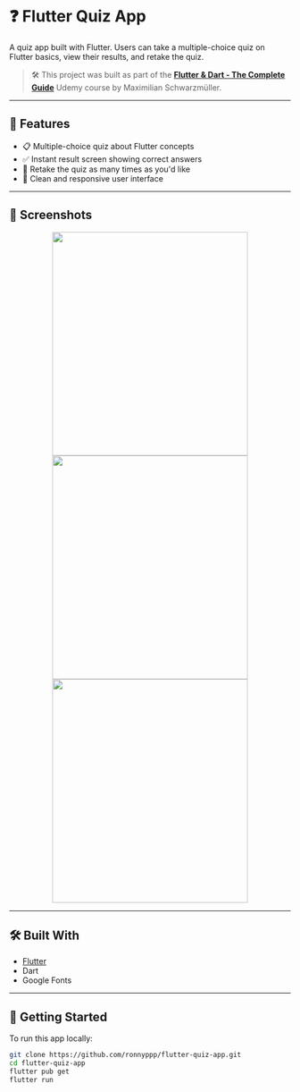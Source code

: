 # ❓ Flutter Quiz App

A quiz app built with Flutter. Users can take a multiple-choice quiz on Flutter basics, view their results, and retake the quiz.

> 🛠 This project was built as part of the **[Flutter & Dart - The Complete Guide](https://www.udemy.com/course/flutter-dart-the-complete-guide/)** Udemy course by Maximilian Schwarzmüller.

---

## 🧠 Features

- 📋 Multiple-choice quiz about Flutter concepts
- ✅ Instant result screen showing correct answers
- 🔁 Retake the quiz as many times as you'd like
- 📱 Clean and responsive user interface

---
## 📸 Screenshots

<p align="center">
  <img src="https://github.com/user-attachments/assets/72e9cb07-87e7-4c5a-a7b7-831ec1126e68" width="350" height="400">
  <img src="https://github.com/user-attachments/assets/c243a7c5-418e-46f9-852f-dc995e683bea" width="350" height="400">
  <img src="https://github.com/user-attachments/assets/023703c6-2959-4ffc-8510-32133ceaa08a" width="350" height="400">
</p>

---

## 🛠 Built With

- [Flutter](https://flutter.dev/)
- Dart
- Google Fonts

---

## 🚀 Getting Started

To run this app locally:

```bash
git clone https://github.com/ronnyppp/flutter-quiz-app.git
cd flutter-quiz-app
flutter pub get
flutter run
